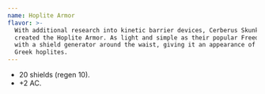 ```yaml
---
name: Hoplite Armor
flavor: >-
  With additional research into kinetic barrier devices, Cerberus Skunkworks
  created the Hoplite Armor. As light and simple as their popular Freedom Armor
  with a shield generator around the waist, giving it an appearance of ancient
  Greek hoplites.
---
```

- 20 shields (regen 10).
- +2 AC.